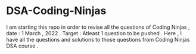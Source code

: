 # DSA-Coding-Ninjas
I am starting this repo in order to revise all the questions of Coding Ninjas , date  : 1 March , 2022 .
Target : Atleast 1 question to be pushed .
Here , I have all the questions and solutions to those questions from Coding Ninjas DSA course .
